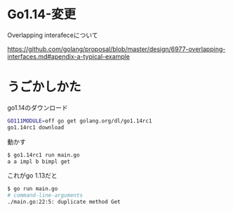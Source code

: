 # Go1.14-変更

Overlapping interafeceについて

https://github.com/golang/proposal/blob/master/design/6977-overlapping-interfaces.md#apendix-a-typical-example



# うごかしかた　
go1.14のダウンロード
```bash
GO111MODULE=off go get golang.org/dl/go1.14rc1
go1.14rc1 download
```

動かす
```bash
$ go1.14rc1 run main.go
a a impl b bimpl get
```


これがgo 1.13だと
```bash
$ go run main.go
# command-line-arguments
./main.go:22:5: duplicate method Get
```




